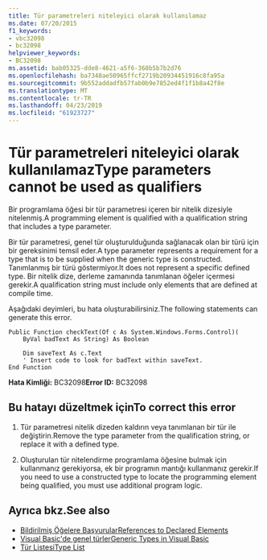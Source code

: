```yaml
---
title: Tür parametreleri niteleyici olarak kullanılamaz
ms.date: 07/20/2015
f1_keywords:
- vbc32098
- bc32098
helpviewer_keywords:
- BC32098
ms.assetid: bab05325-dde8-4621-a5f6-368b5b7b2d76
ms.openlocfilehash: ba7348ae50965ffcf2719b20934451916c8fa95a
ms.sourcegitcommit: 9b552addadfb57fab0b9e7852ed4f1f1b8a42f8e
ms.translationtype: MT
ms.contentlocale: tr-TR
ms.lasthandoff: 04/23/2019
ms.locfileid: "61923727"
---
```

# <a name="type-parameters-cannot-be-used-as-qualifiers"></a><span data-ttu-id="3b032-102">Tür parametreleri niteleyici olarak kullanılamaz</span><span class="sxs-lookup"><span data-stu-id="3b032-102">Type parameters cannot be used as qualifiers</span></span>
<span data-ttu-id="3b032-103">Bir programlama öğesi bir tür parametresi içeren bir nitelik dizesiyle nitelenmiş.</span><span class="sxs-lookup"><span data-stu-id="3b032-103">A programming element is qualified with a qualification string that includes a type parameter.</span></span>  
  
 <span data-ttu-id="3b032-104">Bir tür parametresi, genel tür oluşturulduğunda sağlanacak olan bir türü için bir gereksinimi temsil eder.</span><span class="sxs-lookup"><span data-stu-id="3b032-104">A type parameter represents a requirement for a type that is to be supplied when the generic type is constructed.</span></span> <span data-ttu-id="3b032-105">Tanımlanmış bir türü göstermiyor.</span><span class="sxs-lookup"><span data-stu-id="3b032-105">It does not represent a specific defined type.</span></span> <span data-ttu-id="3b032-106">Bir nitelik dize, derleme zamanında tanımlanan öğeler içermesi gerekir.</span><span class="sxs-lookup"><span data-stu-id="3b032-106">A qualification string must include only elements that are defined at compile time.</span></span>  
  
 <span data-ttu-id="3b032-107">Aşağıdaki deyimleri, bu hata oluşturabilirsiniz.</span><span class="sxs-lookup"><span data-stu-id="3b032-107">The following statements can generate this error.</span></span>  
  
```  
Public Function checkText(Of c As System.Windows.Forms.Control)(  
    ByVal badText As String) As Boolean  
  
    Dim saveText As c.Text  
    ' Insert code to look for badText within saveText.  
End Function  
```  
  
 <span data-ttu-id="3b032-108">**Hata Kimliği:** BC32098</span><span class="sxs-lookup"><span data-stu-id="3b032-108">**Error ID:** BC32098</span></span>  
  
## <a name="to-correct-this-error"></a><span data-ttu-id="3b032-109">Bu hatayı düzeltmek için</span><span class="sxs-lookup"><span data-stu-id="3b032-109">To correct this error</span></span>  
  
1. <span data-ttu-id="3b032-110">Tür parametresi nitelik dizeden kaldırın veya tanımlanan bir tür ile değiştirin.</span><span class="sxs-lookup"><span data-stu-id="3b032-110">Remove the type parameter from the qualification string, or replace it with a defined type.</span></span>  
  
2. <span data-ttu-id="3b032-111">Oluşturulan tür nitelendirme programlama öğesine bulmak için kullanmanız gerekiyorsa, ek bir programın mantığı kullanmanız gerekir.</span><span class="sxs-lookup"><span data-stu-id="3b032-111">If you need to use a constructed type to locate the programming element being qualified, you must use additional program logic.</span></span>  
  
## <a name="see-also"></a><span data-ttu-id="3b032-112">Ayrıca bkz.</span><span class="sxs-lookup"><span data-stu-id="3b032-112">See also</span></span>

- [<span data-ttu-id="3b032-113">Bildirilmiş Öğelere Başvurular</span><span class="sxs-lookup"><span data-stu-id="3b032-113">References to Declared Elements</span></span>](../../../visual-basic/programming-guide/language-features/declared-elements/references-to-declared-elements.md)
- [<span data-ttu-id="3b032-114">Visual Basic'de genel türler</span><span class="sxs-lookup"><span data-stu-id="3b032-114">Generic Types in Visual Basic</span></span>](../../../visual-basic/programming-guide/language-features/data-types/generic-types.md)
- [<span data-ttu-id="3b032-115">Tür Listesi</span><span class="sxs-lookup"><span data-stu-id="3b032-115">Type List</span></span>](../../../visual-basic/language-reference/statements/type-list.md)
